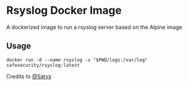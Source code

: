 # Rsyslog Docker Image

A dockerized image to run a rsyslog server based on the Alpine image

## Usage

`docker run -d --name rsyslog -v "$PWD/logs:/var/log" safesecurity/rsyslog:latest`

Credits to [@Satys](https://github.com/Satys)